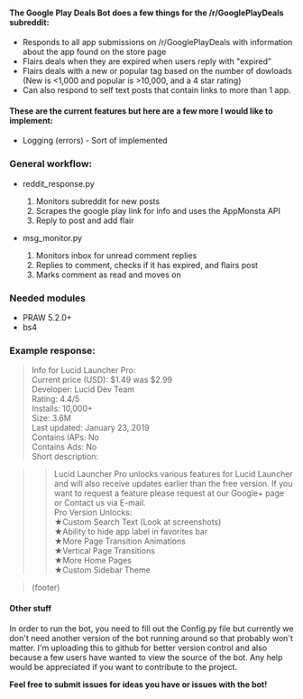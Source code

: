 #### The Google Play Deals Bot does a few things for the /r/GooglePlayDeals subreddit:

* Responds to all app submissions on /r/GooglePlayDeals with information about the app found on the store page 
* Flairs deals when they are expired when users reply with "expired"
* Flairs deals with a new or popular tag based on the number of dowloads (New is <1,000 and popular is >10,000, and a 4 star rating)
* Can also respond to self text posts that contain links to more than 1 app.

#### These are the current features but here are a few more I would like to implement:

* Logging (errors) - Sort of implemented

### General workflow:

* reddit_response.py
  1. Monitors subreddit for new posts
  2. Scrapes the google play link for info and uses the AppMonsta API
  3. Reply to post and add flair
  
* msg_monitor.py
  1. Monitors inbox for unread comment replies
  2. Replies to comment, checks if it has expired, and flairs post
  3. Marks comment as read and moves on

### Needed modules

* PRAW 5.2.0+
* bs4

### Example response:
>Info for Lucid Launcher Pro:  
>Current price (USD): $1.49 was $2.99  
>Developer: Lucid Dev Team  
>Rating: 4.4/5  
>Installs: 10,000+  
>Size: 3.6M  
>Last updated: January 23, 2019  
>Contains IAPs: No  
>Contains Ads: No  
>Short description:

>>Lucid Launcher Pro unlocks various features for Lucid Launcher and will also receive updates earlier than the free version. If you want to request a feature please request at our Google+ page or Contact us via E-mail.  
>>Pro Version Unlocks:  
>>★Custom Search Text (Look at screenshots)  
>>★Ability to hide app label in favorites bar  
>>★More Page Transition Animations  
>>★Vertical Page Transitions  
>>★More Home Pages  
>>★Custom Sidebar Theme  

>(footer)

#### Other stuff

In order to run the bot, you need to fill out the Config.py file but currently we don't need another version of the bot running around so that probably won't matter. I'm uploading this to github for better version control and also because a few users have wanted to view the source of the bot. Any help would be appreciated if you want to contribute to the project. 

**Feel free to submit issues for ideas you have or issues with the bot!**
